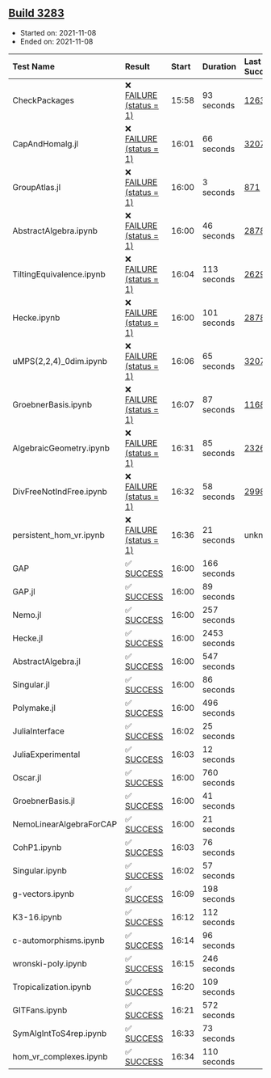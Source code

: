 ## [Build 3283](https://oscarci.mathematik.uni-kl.de/job/oscar-stable/3283/)

* Started on: 2021-11-08
* Ended on: 2021-11-08

| Test Name    | Result | Start | Duration | Last Success | First Failure |
|:-------------|:-------|:------|:---------|:-------------|:--------------|
| CheckPackages | ❌ [FAILURE (status = 1)](https://oscarci.mathematik.uni-kl.de/job/oscar-stable/3283/artifact/logs/build-3283/CheckPackages.log) | 15:58 | 93 seconds | [1263](https://oscarci.mathematik.uni-kl.de/job/oscar-stable/1263/) | [1264](https://oscarci.mathematik.uni-kl.de/job/oscar-stable/1264/) |
| CapAndHomalg.jl | ❌ [FAILURE (status = 1)](https://oscarci.mathematik.uni-kl.de/job/oscar-stable/3283/artifact/logs/build-3283/CapAndHomalg.jl.log) | 16:01 | 66 seconds | [3207](https://oscarci.mathematik.uni-kl.de/job/oscar-stable/3207/) | [3208](https://oscarci.mathematik.uni-kl.de/job/oscar-stable/3208/) |
| GroupAtlas.jl | ❌ [FAILURE (status = 1)](https://oscarci.mathematik.uni-kl.de/job/oscar-stable/3283/artifact/logs/build-3283/GroupAtlas.jl.log) | 16:00 | 3 seconds | [871](https://oscarci.mathematik.uni-kl.de/job/oscar-stable/871/) | [872](https://oscarci.mathematik.uni-kl.de/job/oscar-stable/872/) |
| AbstractAlgebra.ipynb | ❌ [FAILURE (status = 1)](https://oscarci.mathematik.uni-kl.de/job/oscar-stable/3283/artifact/logs/build-3283/AbstractAlgebra.ipynb.log) | 16:00 | 46 seconds | [2878](https://oscarci.mathematik.uni-kl.de/job/oscar-stable/2878/) | [2879](https://oscarci.mathematik.uni-kl.de/job/oscar-stable/2879/) |
| TiltingEquivalence.ipynb | ❌ [FAILURE (status = 1)](https://oscarci.mathematik.uni-kl.de/job/oscar-stable/3283/artifact/logs/build-3283/TiltingEquivalence.ipynb.log) | 16:04 | 113 seconds | [2629](https://oscarci.mathematik.uni-kl.de/job/oscar-stable/2629/) | [2630](https://oscarci.mathematik.uni-kl.de/job/oscar-stable/2630/) |
| Hecke.ipynb | ❌ [FAILURE (status = 1)](https://oscarci.mathematik.uni-kl.de/job/oscar-stable/3283/artifact/logs/build-3283/Hecke.ipynb.log) | 16:00 | 101 seconds | [2878](https://oscarci.mathematik.uni-kl.de/job/oscar-stable/2878/) | [2879](https://oscarci.mathematik.uni-kl.de/job/oscar-stable/2879/) |
| uMPS(2,2,4)_0dim.ipynb | ❌ [FAILURE (status = 1)](https://oscarci.mathematik.uni-kl.de/job/oscar-stable/3283/artifact/logs/build-3283/uMPS-2-2-4-_0dim.ipynb.log) | 16:06 | 65 seconds | [3207](https://oscarci.mathematik.uni-kl.de/job/oscar-stable/3207/) | [3208](https://oscarci.mathematik.uni-kl.de/job/oscar-stable/3208/) |
| GroebnerBasis.ipynb | ❌ [FAILURE (status = 1)](https://oscarci.mathematik.uni-kl.de/job/oscar-stable/3283/artifact/logs/build-3283/GroebnerBasis.ipynb.log) | 16:07 | 87 seconds | [1168](https://oscarci.mathematik.uni-kl.de/job/oscar-stable/1168/) | [1169](https://oscarci.mathematik.uni-kl.de/job/oscar-stable/1169/) |
| AlgebraicGeometry.ipynb | ❌ [FAILURE (status = 1)](https://oscarci.mathematik.uni-kl.de/job/oscar-stable/3283/artifact/logs/build-3283/AlgebraicGeometry.ipynb.log) | 16:31 | 85 seconds | [2326](https://oscarci.mathematik.uni-kl.de/job/oscar-stable/2326/) | [2327](https://oscarci.mathematik.uni-kl.de/job/oscar-stable/2327/) |
| DivFreeNotIndFree.ipynb | ❌ [FAILURE (status = 1)](https://oscarci.mathematik.uni-kl.de/job/oscar-stable/3283/artifact/logs/build-3283/DivFreeNotIndFree.ipynb.log) | 16:32 | 58 seconds | [2998](https://oscarci.mathematik.uni-kl.de/job/oscar-stable/2998/) | [2999](https://oscarci.mathematik.uni-kl.de/job/oscar-stable/2999/) |
| persistent_hom_vr.ipynb | ❌ [FAILURE (status = 1)](https://oscarci.mathematik.uni-kl.de/job/oscar-stable/3283/artifact/logs/build-3283/persistent_hom_vr.ipynb.log) | 16:36 | 21 seconds | unknown | unknown |
| GAP | ✅ [SUCCESS](https://oscarci.mathematik.uni-kl.de/job/oscar-stable/3283/artifact/logs/build-3283/GAP.log) | 16:00 | 166 seconds |  |  |
| GAP.jl | ✅ [SUCCESS](https://oscarci.mathematik.uni-kl.de/job/oscar-stable/3283/artifact/logs/build-3283/GAP.jl.log) | 16:00 | 89 seconds |  |  |
| Nemo.jl | ✅ [SUCCESS](https://oscarci.mathematik.uni-kl.de/job/oscar-stable/3283/artifact/logs/build-3283/Nemo.jl.log) | 16:00 | 257 seconds |  |  |
| Hecke.jl | ✅ [SUCCESS](https://oscarci.mathematik.uni-kl.de/job/oscar-stable/3283/artifact/logs/build-3283/Hecke.jl.log) | 16:00 | 2453 seconds |  |  |
| AbstractAlgebra.jl | ✅ [SUCCESS](https://oscarci.mathematik.uni-kl.de/job/oscar-stable/3283/artifact/logs/build-3283/AbstractAlgebra.jl.log) | 16:00 | 547 seconds |  |  |
| Singular.jl | ✅ [SUCCESS](https://oscarci.mathematik.uni-kl.de/job/oscar-stable/3283/artifact/logs/build-3283/Singular.jl.log) | 16:00 | 86 seconds |  |  |
| Polymake.jl | ✅ [SUCCESS](https://oscarci.mathematik.uni-kl.de/job/oscar-stable/3283/artifact/logs/build-3283/Polymake.jl.log) | 16:00 | 496 seconds |  |  |
| JuliaInterface | ✅ [SUCCESS](https://oscarci.mathematik.uni-kl.de/job/oscar-stable/3283/artifact/logs/build-3283/JuliaInterface.log) | 16:02 | 25 seconds |  |  |
| JuliaExperimental | ✅ [SUCCESS](https://oscarci.mathematik.uni-kl.de/job/oscar-stable/3283/artifact/logs/build-3283/JuliaExperimental.log) | 16:03 | 12 seconds |  |  |
| Oscar.jl | ✅ [SUCCESS](https://oscarci.mathematik.uni-kl.de/job/oscar-stable/3283/artifact/logs/build-3283/Oscar.jl.log) | 16:00 | 760 seconds |  |  |
| GroebnerBasis.jl | ✅ [SUCCESS](https://oscarci.mathematik.uni-kl.de/job/oscar-stable/3283/artifact/logs/build-3283/GroebnerBasis.jl.log) | 16:00 | 41 seconds |  |  |
| NemoLinearAlgebraForCAP | ✅ [SUCCESS](https://oscarci.mathematik.uni-kl.de/job/oscar-stable/3283/artifact/logs/build-3283/NemoLinearAlgebraForCAP.log) | 16:00 | 21 seconds |  |  |
| CohP1.ipynb | ✅ [SUCCESS](https://oscarci.mathematik.uni-kl.de/job/oscar-stable/3283/artifact/logs/build-3283/CohP1.ipynb.log) | 16:03 | 76 seconds |  |  |
| Singular.ipynb | ✅ [SUCCESS](https://oscarci.mathematik.uni-kl.de/job/oscar-stable/3283/artifact/logs/build-3283/Singular.ipynb.log) | 16:02 | 57 seconds |  |  |
| g-vectors.ipynb | ✅ [SUCCESS](https://oscarci.mathematik.uni-kl.de/job/oscar-stable/3283/artifact/logs/build-3283/g-vectors.ipynb.log) | 16:09 | 198 seconds |  |  |
| K3-16.ipynb | ✅ [SUCCESS](https://oscarci.mathematik.uni-kl.de/job/oscar-stable/3283/artifact/logs/build-3283/K3-16.ipynb.log) | 16:12 | 112 seconds |  |  |
| c-automorphisms.ipynb | ✅ [SUCCESS](https://oscarci.mathematik.uni-kl.de/job/oscar-stable/3283/artifact/logs/build-3283/c-automorphisms.ipynb.log) | 16:14 | 96 seconds |  |  |
| wronski-poly.ipynb | ✅ [SUCCESS](https://oscarci.mathematik.uni-kl.de/job/oscar-stable/3283/artifact/logs/build-3283/wronski-poly.ipynb.log) | 16:15 | 246 seconds |  |  |
| Tropicalization.ipynb | ✅ [SUCCESS](https://oscarci.mathematik.uni-kl.de/job/oscar-stable/3283/artifact/logs/build-3283/Tropicalization.ipynb.log) | 16:20 | 109 seconds |  |  |
| GITFans.ipynb | ✅ [SUCCESS](https://oscarci.mathematik.uni-kl.de/job/oscar-stable/3283/artifact/logs/build-3283/GITFans.ipynb.log) | 16:21 | 572 seconds |  |  |
| SymAlgIntToS4rep.ipynb | ✅ [SUCCESS](https://oscarci.mathematik.uni-kl.de/job/oscar-stable/3283/artifact/logs/build-3283/SymAlgIntToS4rep.ipynb.log) | 16:33 | 73 seconds |  |  |
| hom_vr_complexes.ipynb | ✅ [SUCCESS](https://oscarci.mathematik.uni-kl.de/job/oscar-stable/3283/artifact/logs/build-3283/hom_vr_complexes.ipynb.log) | 16:34 | 110 seconds |  |  |
